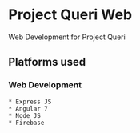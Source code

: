 # Project Queri Web 

Web Development for Project Queri

## Platforms used

### Web Development
```
* Express JS
* Angular 7
* Node JS
* Firebase
```
